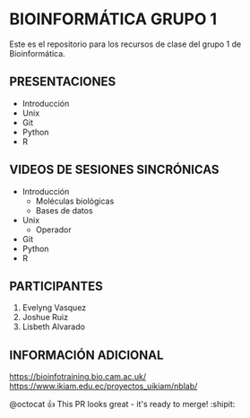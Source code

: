 # BIOINFORMÁTICA GRUPO 1
Este es el repositorio para los recursos de clase del grupo 1 de Bioinformática. 

## PRESENTACIONES

- Introducción
- Unix
- Git
- Python
- R


## VIDEOS DE SESIONES SINCRÓNICAS 

- Introducción
  - Moléculas biológicas
  - Bases de datos
- Unix
  - Operador  
- Git
- Python
- R



## PARTICIPANTES

1. Evelyng Vasquez
2. Joshue Ruiz 
3. Lisbeth Alvarado

## INFORMACIÓN ADICIONAL

<https://bioinfotraining.bio.cam.ac.uk/>
<https://www.ikiam.edu.ec/proyectos_uikiam/nblab/>


@octocat :+1: This PR looks great - it's ready to merge! :shipit:
